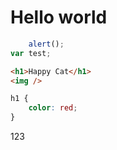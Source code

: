 <head>
	<link rel="stylesheet" href="//maxcdn.bootstrapcdn.com/font-awesome/4.3.0/css/font-awesome.min.css">

</head>

# Hello world

```javascript
	alert();
var test;
```

```html	
<h1>Happy Cat</h1>
<img />
```

```css
h1 {
	color: red;
}
```

<i class="fa fa cube"></i>
123
